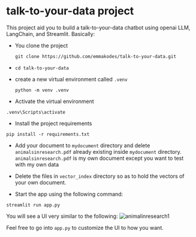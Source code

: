 # talk-to-your-data project
This project aid you to build a talk-to-your-data chatbot using openai LLM, LangChain, and Streamlit. 
Basically:
- You clone the project

  `git clone https://github.com/emmakodes/talk-to-your-data.git`
  
- `cd talk-to-your-data`

- create a new virtual environment called `.venv`
  
  `python -m venv .venv`
  
- Activate the virtual environment
  
`.venv\Scripts\activate`

- Install the project requirements
  
`pip install -r requirements.txt`

- Add your document to `mydocument` directory and delete `animalsinresearch.pdf` already existing inside `mydocument` directory. `animalsinresearch.pdf` is my own document except you want to test with my own data

- Delete the files in `vector_index` directory so as to hold the vectors of your own document.
  
- Start the app using the following command:
  
`streamlit run app.py`

You will see a UI very similar to the following:
![animalinresearch1](https://github.com/emmakodes/talk-to-your-data/assets/34986076/afcfed09-a277-415a-abb6-5267603a144e)


Feel free to go into `app.py` to customize the UI to how you want.






